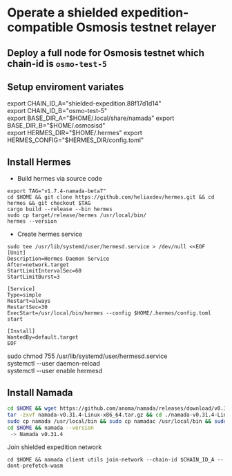 # Operate a shielded expedition-compatible Osmosis testnet relayer

## Deploy a full node for Osmosis testnet which chain-id is `osmo-test-5`

## Setup enviroment variates
export CHAIN_ID_A="shielded-expedition.88f17d1d14"  
export CHAIN_ID_B="osmo-test-5"  
export BASE_DIR_A="$HOME/.local/share/namada"  
export BASE_DIR_B="$HOME/.osmosisd"  
export HERMES_DIR="$HOME/.hermes"  
export HERMES_CONFIG="$HERMES_DIR/config.toml"  

## Install Hermes
- Build hermes via source code
```
export TAG="v1.7.4-namada-beta7"
cd $HOME && git clone https://github.com/heliaxdev/hermes.git && cd hermes && git checkout $TAG
cargo build --release --bin hermes
sudo cp target/release/hermes /usr/local/bin/
hermes --version
```
- Create hermes service
```
sudo tee /usr/lib/systemd/user/hermesd.service > /dev/null <<EOF
[Unit]
Description=Hermes Daemon Service
After=network.target
StartLimitIntervalSec=60
StartLimitBurst=3

[Service]
Type=simple
Restart=always
RestartSec=30
ExecStart=/usr/local/bin/hermes --config $HOME/.hermes/config.toml start 

[Install]
WantedBy=default.target
EOF
```
sudo chmod 755 /usr/lib/systemd/user/hermesd.service  
systemctl --user daemon-reload  
systemctl --user enable hermesd  

## Install Namada
```bash
cd $HOME && wget https://github.com/anoma/namada/releases/download/v0.31.4/namada-v0.31.4-Linux-x86_64.tar.gz  
tar -zxvf namada-v0.31.4-Linux-x86_64.tar.gz && cd ./namada-v0.31.4-Linux-x86_64  
sudo cp namada /usr/local/bin && sudo cp namadac /usr/local/bin && sudo cp namadaw /usr/local/bin && sudo cp namada /usr/local/bin  
cd $HOME && namada --version  
 -> Namada v0.31.4   
```
Join shielded expedition network  
```
cd $HOME && namada client utils join-network --chain-id $CHAIN_ID_A --dont-prefetch-wasm
```




